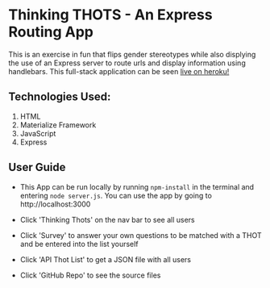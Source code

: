 # Thinking THOTS - An Express Routing App

This is an exercise in fun that flips gender stereotypes while also displying the use of an Express server to route urls and display information using handlebars. This full-stack application can be seen [live on heroku!](https://protected-tor-74848.herokuapp.com/)

## Technologies Used:
1. HTML
2. Materialize Framework
3. JavaScript
4. Express

## User Guide

* This App can be run locally by running `npm-install` in the terminal and entering `node server.js`. You can use the app by going to http://localhost:3000

* Click 'Thinking Thots' on the nav bar to see all users

* Click 'Survey' to answer your own questions to be matched with a THOT and be entered into the list yourself

* Click 'API Thot List' to get a JSON file with all users

* Click 'GitHub Repo' to see the source files
